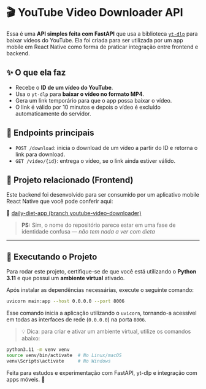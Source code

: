 # 🎬 YouTube Video Downloader API

Essa é uma **API simples feita com FastAPI** que usa a biblioteca [`yt-dlp`](https://github.com/yt-dlp/yt-dlp) para baixar vídeos do YouTube. Ela foi criada para ser utilizada por um app mobile em React Native como forma de praticar integração entre frontend e backend.

## ✨ O que ela faz

- Recebe o **ID de um vídeo do YouTube**.
- Usa o `yt-dlp` para **baixar o vídeo no formato MP4**.
- Gera um link temporário para que o app possa baixar o vídeo.
- O link é válido por 10 minutos e depois o vídeo é excluído automaticamente do servidor.

## 🔗 Endpoints principais

- `POST /download`: inicia o download de um vídeo a partir do ID e retorna o link para download.
- `GET /video/{id}`: entrega o vídeo, se o link ainda estiver válido.

## 📲 Projeto relacionado (Frontend)

Este backend foi desenvolvido para ser consumido por um aplicativo mobile React Native que você pode conferir aqui:

🔗 [daily-diet-app (branch youtube-video-downloader)](https://github.com/newthiagoassisk8/daily-diet-app/tree/youtube-video-downloader)

> **PS:** Sim, o nome do repositório parece estar em uma fase de identidade confusa — *não tem nada a ver com dieta*

---

## 🚀 Executando o Projeto

Para rodar este projeto, certifique-se de que você está utilizando o **Python 3.11** e que possui um **ambiente virtual** ativado.

Após instalar as dependências necessárias, execute o seguinte comando:

```bash
uvicorn main:app --host 0.0.0.0 --port 8006
```

Esse comando inicia a aplicação utilizando o `uvicorn`, tornando-a acessível em todas as interfaces de rede (`0.0.0.0`) na porta `8006`.

> 💡 Dica: para criar e ativar um ambiente virtual, utilize os comandos abaixo:

```bash
python3.11 -m venv venv
source venv/bin/activate  # No Linux/macOS
venv\Scripts\activate     # No Windows
```

Feita para estudos e experimentação com FastAPI, yt-dlp e integração com apps móveis. 🚀
